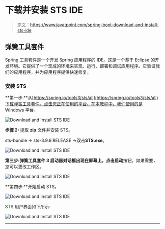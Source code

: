 # 下载并安装 STS IDE

> 原文：<https://www.javatpoint.com/spring-boot-download-and-install-sts-ide>

## 弹簧工具套件

Spring 工具套件是一个开发 Spring 应用程序的 IDE。这是一个基于 Eclipse 的开发环境。它提供了一个现成的环境来实现、运行、部署和调试应用程序。它验证我们的应用程序，并为应用程序提供快速修复。

### 安装 STS

**第一步:**从[https://spring.io/tools3/sts/all](https://spring.io/tools3/sts/all)下载弹簧工具套件。点击您正在使用的平台。在本教程中，我们使用的是 Windows 平台。

![Download and Install STS IDE](../img/5dd1104c17c14ba1bdfc4fbd6a693afb.png)

**步骤 2:** 提取 **zip** 文件并安装 STS。

sts-bundle -> sts-3.9.9.RELEASE ->双击**STS.exe**。

![Download and Install STS IDE](../img/82321034091406e0c8c9f3b83472d7b8.png)

**第三步:**弹簧工具套件 3 启动器对话框出现在屏幕上。点击**启动**按钮。如果需要，您可以更改工作区。

![Download and Install STS IDE](../img/a21dcbbee6cf8b0c6662514e536aea3b.png)

**第四步:**开始启动 STS。

![Download and Install STS IDE](../img/7ad59994803a3eaffb1ca53464314cdc.png)

STS 用户界面如下所示:

![Download and Install STS IDE](../img/28b45d73bc8b0c84a731dc9f39702dda.png)

* * *